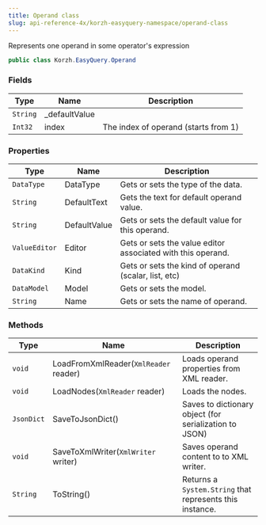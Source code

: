```yaml
---
title: Operand class
slug: api-reference-4x/korzh-easyquery-namespace/operand-class
---
```



Represents one operand in some operator's expression
```csharp
public class Korzh.EasyQuery.Operand

```

### Fields

| Type | Name | Description | 
| --- | --- | --- | 
| `String` | _defaultValue |  | 
| `Int32` | index | The index of operand (starts from 1) | 


### Properties

| Type | Name | Description | 
| --- | --- | --- | 
| `DataType` | DataType | Gets or sets the type of the data. | 
| `String` | DefaultText | Gets the text for default operand value. | 
| `String` | DefaultValue | Gets or sets the default value for this operand. | 
| `ValueEditor` | Editor | Gets or sets the value editor associated with this operand. | 
| `DataKind` | Kind | Gets or sets the kind of operand (scalar, list, etc) | 
| `DataModel` | Model | Gets or sets the model. | 
| `String` | Name | Gets or sets the name of operand. | 


### Methods

| Type | Name | Description | 
| --- | --- | --- | 
| `void` | LoadFromXmlReader(`XmlReader` reader) | Loads operand properties from XML reader. | 
| `void` | LoadNodes(`XmlReader` reader) | Loads the nodes. | 
| `JsonDict` | SaveToJsonDict() | Saves to dictionary object (for serialization to JSON) | 
| `void` | SaveToXmlWriter(`XmlWriter` writer) | Saves operand content to to XML writer. | 
| `String` | ToString() | Returns a `System.String` that represents this instance. |